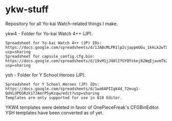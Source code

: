 # ykw-stuff
Repository for all Yo-kai Watch-related things I make.

ykw4 - Folder for Yo-kai Watch 4++ (JP).

    Spreadsheet for Yo-kai Watch 4++ (JP) IDs: https://docs.google.com/spreadsheets/d/1JABcMLPR1lp2cjappmUGu_1kkLk2wTXtklrH5WlZcBM/edit?usp=sharing
    Spreadsheet for capsule_config.cfg.bin: https://docs.google.com/spreadsheets/d/19vM1jJ40lIfGY0Yskej82WqEjavmTk2lFYCQJqQD5EA/edit?usp=sharing

ysh - Folder for Y School Heroes (JP).

    Spreadsheet for Y School Heroes (JP) IDs: https://docs.google.com/spreadsheets/d/1wa6APIIgk4d_72eug1-QdVLUPEGRzk17JAerPSyKzqw/edit?usp=sharing
    Templates are only supported for use in 010 Editor.

YKW4 templates were deleted in favor of OnePieceFreak's CFGBinEditor. YSH templates have been converted as of yet.
